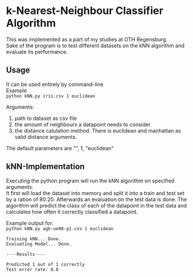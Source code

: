 # k-Nearest-Neighbour Classifier Algorithm
This was implemented as a part of my studies at OTH Regensburg. <br/>
Sake of the program is to test different datasets on the kNN algorithm and evaluate its performance.

## Usage
It can be used entirely by command-line <br/>
Example <br/>
`python kNN.py iris.csv 1 euclidean`

Arguments:
1. path to dataset as csv file
2. the amount of neighbours a datapoint needs to consider
3. the distance calulation method. There is euclidean and manhattan as valid distance arguments.

The default parameters are "", 1, "euclidean"

## kNN-Implementation
Executing the python program will run the kNN algorithm on specified arguments. <br/>
It first will load the dataset into memory and split it into a train and test set by a ration of 80:20.
Afterwards an evaluation on the test data is done.
The algorithm will predict the class of each of the datapoint in the test data and calculates how often it correctly
classified a datapoint.

Example output for: <br/>
`python kNN.py agk-ue08-p1.csv 1 euclidean`
```
Training kNN... Done.
Evaluating Model... Done.

----Results----

Predicted 1 out of 1 correctly
Test error rate: 0.0
```